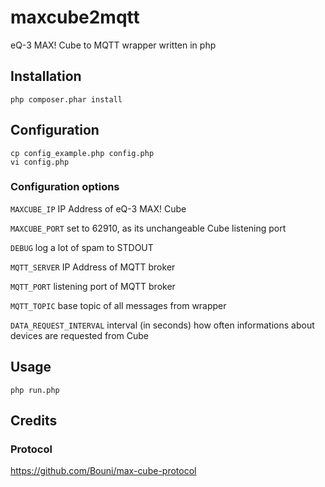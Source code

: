 # maxcube2mqtt
eQ-3 MAX! Cube to MQTT wrapper written in php

## Installation
```
php composer.phar install
```
## Configuration
```
cp config_example.php config.php
vi config.php
```

### Configuration options

`MAXCUBE_IP` IP Address of eQ-3 MAX! Cube

`MAXCUBE_PORT` set to 62910, as its unchangeable Cube listening port

`DEBUG` log a lot of spam to STDOUT

`MQTT_SERVER` IP Address of MQTT broker

`MQTT_PORT` listening port of MQTT broker

`MQTT_TOPIC` base topic of all messages from wrapper

`DATA_REQUEST_INTERVAL` interval (in seconds) how often informations about devices are requested from Cube

## Usage
```
php run.php
```

## Credits

### Protocol
https://github.com/Bouni/max-cube-protocol